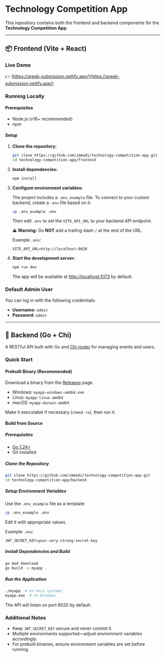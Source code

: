 # Technology Competition App

This repository contains both the frontend and backend components for the **Technology Competition App**.

---

## 📦 Frontend (Vite + React)

### Live Demo

👉 [https://areeb-submission.netlify.app/](https://areeb-submission.netlify.app/)

### Running Locally

#### Prerequisites

- Node.js (v16+ recommended)
- npm

#### Setup

1. **Clone the repository:**

    ```bash
    git clone https://github.com/immodi/technology-competition-app.git
    cd technology-competition-app/frontend
    ```

2. **Install dependencies:**

    ```bash
    npm install
    ```

3. **Configure environment variables:**

    The project includes a `.env_example` file. To connect to your custom backend, create a `.env` file based on it:

    ```bash
    cp .env_example .env
    ```

    Then edit `.env` to set the `VITE_API_URL` to your backend API endpoint.

    **⚠️ Warning:** Do **NOT** add a trailing slash `/` at the end of the URL.

    Example `.env`:

    ```env
    VITE_API_URL=http://localhost:8020
    ```

4. **Start the development server:**

    ```bash
    npm run dev
    ```

    The app will be available at [http://localhost:5173](http://localhost:5173) by default.

### Default Admin User

You can log in with the following credentials:

- **Username:** `admin`
- **Password:** `admin`

---

## 🚀 Backend (Go + Chi)

A RESTful API built with Go and [Chi router](https://github.com/go-chi/chi) for managing events and users.

### Quick Start

#### Prebuilt Binary (Recommended)

Download a binary from the [Releases](https://github.com/immodi/technology-competition-app/releases) page.

- Windows: `myapp-windows-amd64.exe`
- Linux: `myapp-linux-amd64`
- macOS: `myapp-darwin-amd64`

Make it executable if necessary (`chmod +x`), then run it.

#### Build from Source

##### Prerequisites

- [Go 1.24+](https://golang.org/dl/)
- Git installed

##### Clone the Repository

```bash
git clone https://github.com/immodi/technology-competition-app.git
cd technology-competition-app/backend
```

##### Setup Environment Variables

Use the `.env_example` file as a template:

```bash
cp .env_example .env
```

Edit it with appropriate values.

Example `.env`:

```env
JWT_SECRET_KEY=your-very-strong-secret-key
```

##### Install Dependencies and Build

```bash
go mod download
go build -o myapp .
```

##### Run the Application

```bash
./myapp  # on Unix systems
myapp.exe  # on Windows
```

The API will listen on port 8020 by default.

### Additional Notes

- Keep `JWT_SECRET_KEY` secure and never commit it.
- Multiple environments supported—adjust environment variables accordingly.
- For prebuilt binaries, ensure environment variables are set before running.